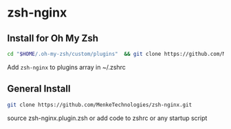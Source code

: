 # zsh-nginx
## Install for Oh My Zsh

```sh
cd "$HOME/.oh-my-zsh/custom/plugins"  && git clone https://github.com/MenkeTechnologies/zsh-nginx.git
```

Add `zsh-nginx` to plugins array in ~/.zshrc

## General Install

```sh
git clone https://github.com/MenkeTechnologies/zsh-nginx.git
```

source zsh-nginx.plugin.zsh or add code to zshrc or any startup script
